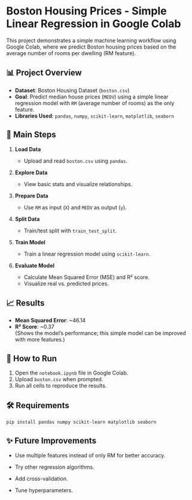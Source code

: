 # Boston Housing Prices - Simple Linear Regression in Google Colab

This project demonstrates a simple machine learning workflow using Google Colab, where we predict Boston housing prices based on the average number of rooms per dwelling (RM feature).

## 📊 Project Overview

- **Dataset**: Boston Housing Dataset (`boston.csv`)
- **Goal**: Predict median house prices (`MEDV`) using a simple linear regression model with `RM` (average number of rooms) as the only feature.
- **Libraries Used**: `pandas`, `numpy`, `scikit-learn`, `matplotlib`, `seaborn`

## 🔬 Main Steps

1. **Load Data**
   - Upload and read `boston.csv` using `pandas`.

2. **Explore Data**
   - View basic stats and visualize relationships.

3. **Prepare Data**
   - Use `RM` as input (`X`) and `MEDV` as output (`y`).

4. **Split Data**
   - Train/test split with `train_test_split`.

5. **Train Model**
   - Train a linear regression model using `scikit-learn`.

6. **Evaluate Model**
   - Calculate Mean Squared Error (MSE) and R² score.
   - Visualize real vs. predicted prices.

## 📈 Results

- **Mean Squared Error**: ~46.14
- **R² Score**: ~0.37  
  (Shows the model’s performance; this simple model can be improved with more features.)

## 📎 How to Run

1. Open the `notebook.ipynb` file in Google Colab.
2. Upload `boston.csv` when prompted.
3. Run all cells to reproduce the results.

## 🛠️ Requirements

```bash
pip install pandas numpy scikit-learn matplotlib seaborn
```

## ✨ Future Improvements

 - Use multiple features instead of only RM for better accuracy.

 - Try other regression algorithms.

 - Add cross-validation.

 - Tune hyperparameters.
